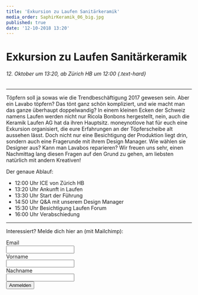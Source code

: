 ```yaml
---
title: 'Exkursion zu Laufen Sanitärkeramik'
media_order: SaphirKeramik_06_big.jpg
published: true
date: '12-10-2018 13:20'
---
```


# Exkursion zu Laufen Sanitärkeramik

###### 12. Oktober um 13:20, ab Zürich HB um 12:00 {.text-hard}

---

Töpfern soll ja sowas wie die Trendbeschäftigung 2017 gewesen sein. Aber ein Lavabo töpfern? Das tönt ganz schön kompliziert, und wie macht man das ganze überhaupt doppelwandig? In einem kleinen Ecken der Schweiz namens Laufen werden nicht nur Ricola Bonbons hergestellt, nein, auch die Keramik Laufen AG hat da ihren Hauptsitz. moneynotlove hat für euch eine Exkursion organisiert, die eure Erfahrungen an der Töpferscheibe alt aussehen lässt. Doch nicht nur eine Besichtigung der Produktion liegt drin, sondern auch eine Fragerunde mit ihrem Design Manager. Wie wählen sie Designer aus? Kann man Lavabos reparieren? Wir freuen uns sehr, einen Nachmittag lang diesen Fragen auf den Grund zu gehen, am liebsten natürlich mit andern Kreativen!

Der genaue Ablauf:

- 12:00 Uhr ICE von Zürich HB
- 13:20 Uhr Ankunft in Laufen 
- 13:30 Uhr Start der Führung 
- 14:50 Uhr Q&A mit unserem Design Manager 
- 15:30 Uhr Besichtigung Laufen Forum 
- 16:00 Uhr Verabschiedung 

---

Interessiert? Melde dich hier an (mit Mailchimp):

<!-- Begin MailChimp Signup Form -->
<div id="mc_embed_signup">
<form action="https://google.us14.list-manage.com/subscribe/post?u=80723f51c9a7a04e85a51bd95&amp;id=e6c332fe58" method="post" id="mc-embedded-subscribe-form" name="mc-embedded-subscribe-form" class="validate" target="_blank" novalidate>
  <div id="mc_embed_signup_scroll">
    <div class="form-field form-input-wrapper mc-field-group">
    	<div class="form-label"><label for="mce-EMAIL">Email</label></div>
    	<input type="email" value="" name="EMAIL" class="required email" id="mce-EMAIL">
    </div>
    <div class="form-field form-input-wrapper mc-field-group">
    	<div class="form-label"><label for="mce-FNAME">Vorname</label></div>
    	<input type="text" value="" name="FNAME" class="required" id="mce-FNAME">
    </div>
    <div class="form-field form-input-wrapper mc-field-group">
    	<div class="form-label"><label for="mce-LNAME">Nachname</label></div>
    	<input type="text" value="" name="LNAME" class="required" id="mce-LNAME">
    </div>
  	<div id="mce-responses" class="clear">
  		<div class="response" id="mce-error-response" style="display:none"></div>
  		<div class="response" id="mce-success-response" style="display:none"></div>
  	</div>    <!-- real people should not fill this in and expect good things - do not remove this or risk form bot signups-->
    <div style="position: absolute; left: -5000px;" aria-hidden="true"><input type="text" name="b_80723f51c9a7a04e85a51bd95_e6c332fe58" tabindex="-1" value=""></div>
    <div class="clear form-field"><input type="submit" value="Anmelden" name="subscribe" id="mc-embedded-subscribe" class="button block--color-hard"></div>
  </div>
</form>
</div>

<!--End mc_embed_signup-->
